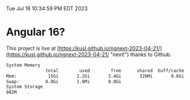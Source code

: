 Tue Jul 18 10:34:59 PM EDT 2023

# Angular 16?


This project is live at [https://kusl.github.io/ngnext-2023-04-21/](https://kusl.github.io/ngnext-2023-04-21/ "next!") thanks to Github.

```bash
System Memory
               total        used        free      shared  buff/cache   available
Mem:            15Gi       2.2Gi       3.4Gi       326Mi       9.6Gi        12Gi
Swap:          8.0Gi       1.0Mi       8.0Gi
System Storage
982M	.
